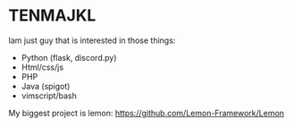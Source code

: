 # TENMAJKL

Iam just guy that is interested in those things:
* Python (flask, discord.py)
* Html/css/js
* PHP
* Java (spigot)
* vimscript/bash

My biggest project is lemon:
https://github.com/Lemon-Framework/Lemon
